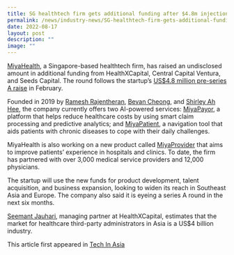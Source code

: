 ```yaml
---
title: SG healthtech firm gets additional funding after $4.8m injection
permalink: /news/industry-news/SG-healthtech-firm-gets-additional-funding-after-48m-injection/
date: 2022-08-17
layout: post
description: ""
image: ""
---
```

[MiyaHealth](https://miyahealth.com/), a Singapore-based healthtech firm, has raised an undisclosed amount in additional funding from HealthXCapital, Central Capital Ventura, and Seeds Capital. The round follows the startup’s [US$4.8 million pre-series A raise](https://www.techinasia.com/singaporebased-healthtech-firm-65m-booster) in February.

Founded in 2019 by [Ramesh Rajentheran](https://www.linkedin.com/in/ramesh-rajentheran-723248/), [Bevan Cheong](https://www.linkedin.com/in/bevan-cheong/), and [Shirley Ah Hee](https://www.linkedin.com/in/shirley-ah-hee/), the company currently offers two AI-powered services: [MiyaPayor](https://miyahealth.com/product/miya-payor/), a platform that helps reduce healthcare costs by using smart claim processing and predictive analytics; and [MiyaPatient](https://miyahealth.com/product/miya-patient/), a navigation tool that aids patients with chronic diseases to cope with their daily challenges.

MiyaHealth is also working on a new product called [MiyaProvider](https://miyahealth.com/product/miya-provider/) that aims to improve patients’ experience in hospitals and clinics. To date, the firm has partnered with over 3,000 medical service providers and 12,000 physicians.

The startup will use the new funds for product development, talent acquisition, and business expansion, looking to widen its reach in Southeast Asia and Europe. The company also said it is eyeing a series A round in the next six months.


[Seemant Jauhari](https://www.linkedin.com/in/seemantjauhari/), managing partner at HealthXCapital, estimates that the market for healthcare third-party administrators in Asia is a US$4 billion industry.

This article first appeared in [Tech In Asia](https://www.techinasia.com/miyahealth-receives-booster-funding)
